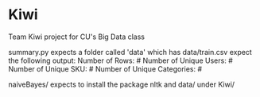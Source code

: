 Kiwi
====

Team Kiwi project for CU's Big Data class

summary.py expects a folder called 'data' which has data/train.csv
expect the following output:
Number of Rows: #
Number of Unique Users: #
Number of Unique SKU: #
Number of Unique Categories: #

naiveBayes/ expects to install the package nltk and data/ under Kiwi/
